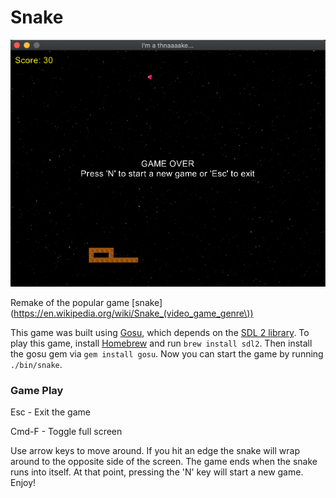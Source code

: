 Snake
=====

<img src="screenshot.png" alt="game screenshot" />

Remake of the popular game [snake](https://en.wikipedia.org/wiki/Snake_(video_game_genre\))

This game was built using [Gosu](https://github.com/gosu/gosu), which depends on the 
[SDL 2 library](http://www.libsdl.org/).  To play this game, install [Homebrew](http://brew.sh/) and run 
`brew install sdl2`. Then install the gosu gem via `gem install gosu`.  Now you can start the game by running 
`./bin/snake`.

### Game Play

Esc - Exit the game

Cmd-F - Toggle full screen

Use arrow keys to move around. If you hit an edge the snake will wrap around to the opposite side of the screen. 
The game ends when the snake runs into itself. At that point, pressing the 'N' key will start a new game. Enjoy!